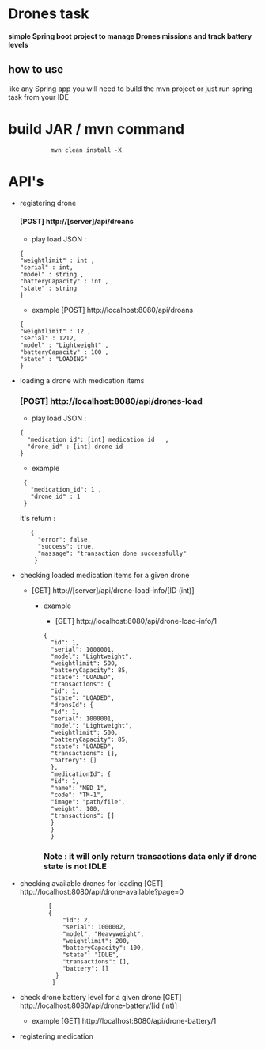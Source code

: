# Drones task


#### simple Spring boot project to manage Drones missions and track battery levels 

## how to use 

like any Spring app you will need to build the mvn project 
or just run spring task from your IDE 

# build JAR / mvn command 
```
            mvn clean install -X
```

# API's 

- registering drone
    #### [POST] http://[server]/api/droans
     * play load JSON :
     ```
    {
    "weightlimit" : int ,
    "serial" : int,
    "model" : string ,
    "batteryCapacity" : int ,
    "state" : string
    }
    ```
     * example   [POST] http://localhost:8080/api/droans

     ```
   {
    "weightlimit" : 12 ,
    "serial" : 1212,
    "model" : "Lightweight" ,
    "batteryCapacity" : 100 ,
    "state" : "LOADING"
    }
    ```

    
    
    
    
- loading a drone with medication items 
  ### [POST] http://localhost:8080/api/drones-load
    * play load JSON :
  ```
  {
    "medication_id": [int] medication id   ,
    "drone_id" : [int] drone id
  }
  ```
    
  * example 
   ```
    {
      "medication_id": 1 ,
      "drone_id" : 1
    }
    ``` 
  
    it's return :
  ```
     {
       "error": false,
       "success": true,
       "massage": "transaction done successfully"
      }
   ```
- checking loaded medication items for a given drone 
  * [GET]  http://[server]/api/drone-load-info/[ID (int)]
    * example 
      * [GET]   http://localhost:8080/api/drone-load-info/1
      ```
      {
        "id": 1,
        "serial": 1000001,
        "model": "Lightweight",
        "weightlimit": 500,
        "batteryCapacity": 85,
        "state": "LOADED",
        "transactions": {
        "id": 1,
        "state": "LOADED",
        "dronsId": {
        "id": 1,
        "serial": 1000001,
        "model": "Lightweight",
        "weightlimit": 500,
        "batteryCapacity": 85,
        "state": "LOADED",
        "transactions": [],
        "battery": []
        },
        "medicationId": {
        "id": 1,
        "name": "MED 1",
        "code": "TM-1",
        "image": "path/file",
        "weight": 100,
        "transactions": []
        }
        }
        }
      ```
      
      ### Note :   it will only return  transactions data only if drone state is not IDLE        

- checking available drones for loading
          [GET] http://localhost:8080/api/drone-available?page=0
  
  ```
          [
          {
              "id": 2,
              "serial": 1000002,
              "model": "Heavyweight",
              "weightlimit": 200,
              "batteryCapacity": 100,
              "state": "IDLE",
              "transactions": [],
              "battery": []
            }
           ]
   ```      


  
- check drone battery level for a given drone
   [GET] http://localhost:8080/api/drone-battery/[id (int)]

   * example [GET] http://localhost:8080/api/drone-battery/1


- registering medication

